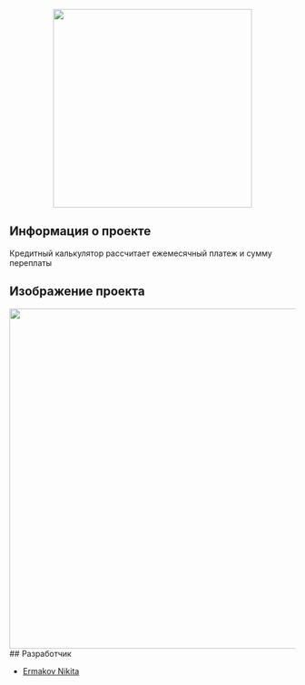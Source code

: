 <p align="center">
      <img src="http://x-lines.ru/letters/i/cyrillicbasic/0039/1679e9/30/0/epywao4oeijrgtkqko.png" width="350">
</p>

## Информация о проекте
Кредитный калькулятор рассчитает ежемесячный платеж и сумму переплаты

## Изображение проекта

<img src="https://i.ibb.co/N3yhNBY/image.png" width="600px">
## Разработчик

- [Ermakov Nikita](https://github.com/agr0meow)
